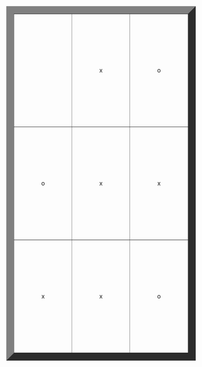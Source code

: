 <!-- Do not move the table content into multiple lines; keep it in a single line -->
<font size="7">
<table style="text-align:center" border="20">
 
  <tr align="center" height="300"><td width="300"></td><td width="300">x</td><td width="300">o</td></tr>
  <tr align="center" height="300"><td>o</td><td>x</td><td>x</td></tr><tr align="center" height="300"><td>x</td>
  <td>x</td><td>o</td></tr>
 
</table>
</font>
